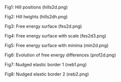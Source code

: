 Fig1: Hill positions (hills2d.png)

Fig2: Hill heights (hills2dh.png)

Fig3: Free energy surface (fes2d.png)

Fig4: Free energy surface with scale (fes2d3.png)

Fig5: Free energy surface with minima (min2d.png)

Fig6: Evolution of free energy differences (prof2d.png)

Fig7: Nudged elastic border 1 (neb1.png)

Fig8: Nudged elastic border 2 (neb2.png)

